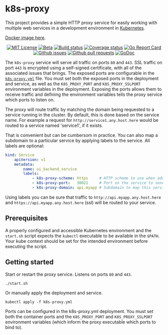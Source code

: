 # k8s-proxy

This project provides a simple HTTP proxy service for easily working with multiple web services in a development environment in [Kubernetes](https://kubernetes.io/).

[Docker image here](https://hub.docker.com/r/mkenney/k8s-proxy/).

<p align="center">
	<a href="https://github.com/mkenney/k8s-proxy/blob/master/LICENSE"><img src="https://img.shields.io/github/license/mkenney/k8s-proxy.svg" alt="MIT License"></a>
	<a href="https://github.com/mkenney/software-guides/blob/master/STABILITY-BADGES.md#alpha"><img src="https://img.shields.io/badge/stability-alpha-f4d03f.svg" alt="Beta"></a>
	<a href="https://travis-ci.org/mkenney/k8s-proxy"><img src="https://travis-ci.org/mkenney/k8s-proxy.svg?branch=master" alt="Build status"></a>
	<a href="https://codecov.io/gh/mkenney/k8s-proxy"><img src="https://img.shields.io/codecov/c/github/mkenney/k8s-proxy/master.svg" alt="Coverage status"></a>
	<a href="https://goreportcard.com/report/github.com/mkenney/k8s-proxy"><img src="https://goreportcard.com/badge/github.com/mkenney/k8s-proxy" alt="Go Report Card"></a>
	<a href="https://github.com/mkenney/k8s-proxy/issues"><img src="https://img.shields.io/github/issues-raw/mkenney/k8s-proxy.svg" alt="Github issues"></a>
	<a href="https://github.com/mkenney/k8s-proxy/pulls"><img src="https://img.shields.io/github/issues-pr/mkenney/k8s-proxy.svg" alt="Github pull requests"></a>
	<a href="https://godoc.org/github.com/mkenney/k8s-proxy"><img src="https://godoc.org/github.com/mkenney/k8s-proxy?status.svg" alt="GoDoc"></a>
</p>


The `k8s-proxy` service will serve all traffic on ports `80` and `443`. SSL traffic on port `443` is encrypted using a self-signed certificate, with all of the associated issues that brings. The exposed ports are configurable in the [`k8s-proxy.yml`](https://github.com/mkenney/k8s-proxy/blob/master/k8s-proxy.yml) file. You must set both the exposed ports in the deployment and service, as well as the `K8S_PROXY_PORT` and `K8S_PROXY_SSLPORT` environment variables in the deployment. Exposing the ports allows them to receive traffic and defining the environment variables tells the proxy service which ports to listen on.

The proxy will route traffic by matching the domain being requested to a service running in the cluster. By default, this is done based on the service name. For example a request for `http://service1.any.host.here` would be routed to a service named 'service1', if it exists.

That is convenient but can be cumbersom in practice. You can also map a subdomain to a particular service by applying labels to the service. All labels are optional:
```yaml
kind: Service
    apiVersion: v1
    metadata:
        name: ui_backend_service
        labels:
            - k8s-proxy-scheme: https     # HTTP scheme to use when addressing this service.
            - k8s-proxy-port:   30021     # Port on the service to send traffic to.
            - k8s-proxy-domain: api.myapp # Subdomain to map this service to.
```
Using labels you can be sure that traffic to `http://api.myapp.any.host.here` and `https://api.myapp.any.host.here` (ssl) will be routed to your service.

## Prerequisites

A properly configured and accessible Kubernetes environment and the `start.sh` script expects the `kubectl` executable to be available in the `$PATH`. Your kube context should be set for the intended environment before executing the script.

## Getting started

Start or restart the proxy service. Listens on ports `80` and `443`.
```
./start.sh
```

Or manually apply the deployment and service.
```
kubectl apply -f k8s-proxy.yml
```

Ports can be configured in the k8s-proxy.yml deployment. You must set both the container ports and the `K8S_PROXY_PORT` and `K8S_PROXY_SSLPORT` environment variables (which inform the proxy executable which ports to bind to).
